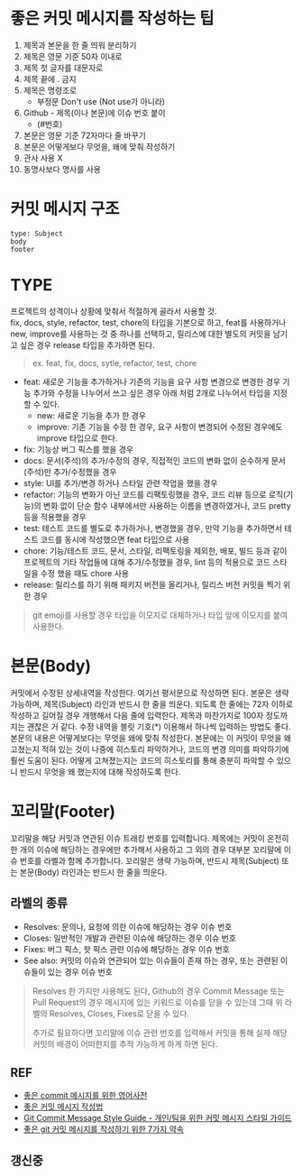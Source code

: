 # 좋은 커밋 메시지를 작성하는 팁

1. 제목과 본문을 한 줄 띄워 분리하기
2. 제목은 영문 기준 50자 이내로
3. 제목 첫 글자를 대문자로
4. 제목 끝에 . 금지
5. 제목은 명령조로
   - 부정문 Don't use (Not use가 아니라)
6. Github - 제목(이나 본문)에 이슈 번호 붙이
   - (#번호)
7. 본문은 영문 기준 72자마다 줄 바꾸기
8. 본문은 어떻게보다 무엇을, 왜에 맞춰 작성하기
9. 관사 사용 X
10. 동명사보다 명사를 사용

# 커밋 메시지 구조

```
type: Subject
body
footer
```

# TYPE

프로젝트의 성격이나 상황에 맞춰서 적절하게 골라서 사용할 것.  
fix, docs, style, refactor, test, chore의 타입을 기본으로 하고, feat를 사용하거나 new, improve를 사용하는 것 중 하나를 선택하고, 릴리스에 대한 별도의 커밋을 남기고 싶은 경우 release 타입을 추가하면 된다.

> ex. feat, fix, docs, sytle, refactor, test, chore

- feat: 새로운 기능을 추가하거나 기존의 기능을 요구 사항 변경으로 변경한 경우
  기능 추가와 수정을 나누어서 쓰고 싶은 경우 아래 처럼 2개로 나누어서 타입을 지정할 수 있다.
  - new: 새로운 기능을 추가 한 경우
  - improve: 기존 기능을 수정 한 경우, 요구 사항이 변경되어 수정된 경우에도 improve 타입으로 한다.
- fix: 기능상 버그 픽스를 했을 경우
- docs: 문서(주석)의 추가/수정의 경우, 직접적인 코드의 변화 없이 순수하게 문서(주석)만 추가/수정했을 경우
- style: UI를 추가/변경 하거나 스타일 관련 작업을 했을 경우
- refactor: 기능의 변화가 아닌 코드를 리팩토링했을 경우, 코드 리뷰 등으로 로직(기능)의 변화 없이 단순 함수 내부에서만 사용하는 이름을 변경하였거나, 코드 pretty 등을 적용했을 경우
- test: 테스트 코드를 별도로 추가하거나, 변경했을 경우, 만약 기능을 추가하면서 테스트 코드를 동시에 작성했으면 feat 타입으로 사용
- chore: 기능/테스트 코드, 문서, 스타일, 리팩토링을 제외한, 배포, 빌드 등과 같이 프로젝트의 기타 작업들에 대해 추가/수정했을 경우, lint 등의 적용으로 코드 스타일을 수정 했을 때도 chore 사용
- release: 릴리스를 하기 위해 패키지 버전을 올리거나, 릴리스 버전 커밋을 찍기 위한 경우

> git emoji를 사용할 경우 타입을 이모지로 대체하거나 타입 앞에 이모지를 붙여 사용한다.

# 본문(Body)

커밋에서 수정된 상세내역을 작성한다. 여기선 평서문으로 작성하면 된다.
본문은 생략 가능하며, 제목(Subject) 라인과 반드시 한 줄을 띄운다.
되도록 한 줄에는 72자 이하로 작성하고 길어질 경우 개행해서 다음 줄에 입력한다.
제목과 마찬가지로 100자 정도까지는 괜찮은 거 같다.
수정 내역을 블릿 기호(\*) 이용해서 하나씩 입력하는 방법도 좋다.
본문의 내용은 어떻게보다는 무엇을 왜에 맞춰 작성한다.
본문에는 이 커밋이 무엇을 왜 고쳤는지 적혀 있는 것이 나중에 히스토리 파악하거나, 코드의 변경 의미를 파악하기에 훨씬 도움이 된다.
어떻게 고쳐졌는지는 코드의 히스토리를 통해 충분히 파악할 수 있으니 반드시 무엇을 왜 했는지에 대해 작성하도록 한다.

# 꼬리말(Footer)

꼬리말을 해당 커밋과 연관된 이슈 트래킹 번호를 입력합니다.
제목에는 커밋이 온전히 한 개의 이슈에 해당하는 경우에만 추가해서 사용하고 그 외의 경우 대부분 꼬리말에 이슈 번호를 라벨과 함께 추가합니다.
꼬리말은 생략 가능하며, 반드시 제목(Subject) 또는 본문(Body) 라인과는 반드시 한 줄을 띄운다.

## 라벨의 종류

- Resolves: 문의나, 요청에 의한 이슈에 해당하는 경우 이슈 번호
- Closes: 일반적인 개발과 관련된 이슈에 해당하는 경우 이슈 번호
- Fixes: 버그 픽스, 핫 픽스 관련 이슈에 해당하는 경우 이슈 번호
- See also: 커밋의 이슈와 연관되어 있는 이슈들이 존재 하는 경우, 또는 관련된 이슈들이 있는 경우 이슈 번호

> Resolves 한 가지만 사용해도 된다, Github의 경우 Commit Message 또는 Pull Request의 경우 메시지에 있는 키워드로 이슈를 닫을 수 있는데 그때 위 라벨의 Resolves, Closes, Fixes로 닫을 수 있다.
>
> 추가로 필요하다면 꼬리말에 이슈 관련 번호를 입력해서 커밋을 통해 실제 해당 커밋의 배경이 어떠한지를 추적 가능하게 하게 하면 된다.

## REF

- [좋은 commit 메시지를 위한 영어사전](https://blog.ull.im/engineering/2019/03/10/logs-on-git.html)
- [좋은 커밋 메시지 작성법](https://cocoon1787.tistory.com/708)
- [Git Commit Message Style Guide - 개인/팀을 위한 커밋 메시지 스타일 가이드](https://blog.munilive.com/posts/my-git-commit-guide.html)
- [좋은 git 커밋 메시지를 작성하기 위한 7가지 약속](https://meetup.toast.com/posts/106)

## 갱신중
